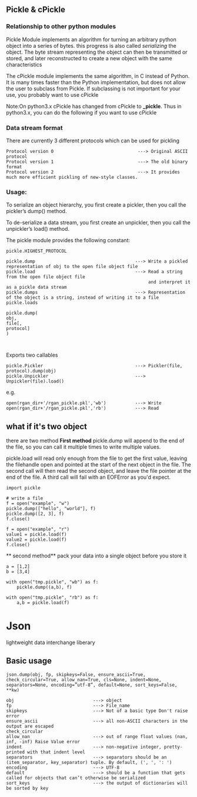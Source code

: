 Pickle & cPickle
-----------------------------------------------------------------------------------------
### Relationship to other python modules
Pickle Module implements an algorithm for turning an arbitrary python object into a series of bytes.
this progress is also called *serializing* the object. The byte stream representing the object can then be transmitted or stored, and later reconstructed to create a new object with the same characteristics

The cPickle module implements the same algorithm, in C instead of Python. 
It is many times faster than the Python implementation, but does not allow the user to subclass from Pickle.
If subclassing is not important for your use, you probably want to use cPickle

Note:On python3.x cPickle has changed from cPickle to **_pickle**. Thus in python3.x, you can do the following if you want to use cPickle
### Data stream format
There are currently 3 different protocols which can be used for pickling
```
Protocol version 0                                ---> Original ASCII protocol 
Protocol version 1                                ---> The old binary format 
Protocol version 2                                ---> It provides much more efficient pickling of new-style classes.
```
### Usage:
To serialize an object hierarchy, you first create a pickler, then you call the pickler’s dump() method.

To de-serialize a data stream, you first create an unpickler, then you call the unpickler’s load() method. 

The pickle module provides the following constant:
```
pickle.HIGHEST_PROTOCOL
```
```
pickle.dump                                      ---> Write a pickled representation of obj to the open file object file
pickle.load                                      ---> Read a string from the open file object file 
                                                      and interpret it as a pickle data stream
pickle.dumps                                     ---> Representation of the object is a string, instead of writing it to a file
pickle.loads                                     
```
```
pickle.dump(
obj, 
file[, 
protocol]
)



```
Exports two callables
```
pickle.Pickler                                   ---> Pickler(file, protocol).dump(obj)
pickle.Unpickler                                 ---> Unpickler(file).load()
```
e.g.
```
open(rgan_dir+'/rgan_pickle.pkl','wb')           ---> Write
open(rgan_dir+'/rgan_pickle.pkl','rb')           ---> Read
```

## what if it's two object 
there are two method
**First method**
pickle.dump will append to the end of the file, so you can call it multiple times to write multiple values.

pickle.load will read only enough from the file to get the first value, leaving the filehandle open and pointed at the start of the next object in the file. The second call will then read the second object, and leave the file pointer at the end of the file. A third call will fail with an EOFError as you'd expect.

```
import pickle

# write a file
f = open("example", "w")
pickle.dump(["hello", "world"], f)
pickle.dump([2, 3], f)
f.close()

f = open("example", "r")
value1 = pickle.load(f)
value2 = pickle.load(f)
f.close()

```
** second method**
 pack your data into a single object before you store it
```
a = [1,2]
b = [3,4]

with open("tmp.pickle", "wb") as f:
    pickle.dump((a,b), f)

with open("tmp.pickle", "rb") as f:
    a,b = pickle.load(f) 
```

# Json
lightweight data interchange liberary

## Basic usage
```
json.dump(obj, fp, skipkeys=False, ensure_ascii=True, check_circular=True, allow_nan=True, cls=None, indent=None, separators=None, encoding=”utf-8”, default=None, sort_keys=False, **kw)
```
```
obj                              ---> object
fp                               ---> File_name
skipkeys                         ---> Not of a basic type Don't raise error
ensure_ascii                     ---> all non-ASCII characters in the output are escaped
check_circular
allow_nan                        ---> out of range float values (nan, inf, -inf) Raise Value error
indent                           ---> non-negative integer, pretty-printed with that indent level
separators                       ---> separators should be an (item_separator, key_separator) tuple. By default, (', ', ': ')
encoding                         ---> UTF-8
default                          ---> should be a function that gets called for objects that can’t otherwise be serialized
sort_keys                        ---> the output of dictionaries will be sorted by key
```

